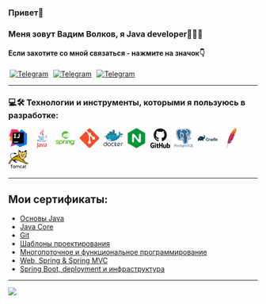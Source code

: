 <!-- ### Добрый день или вечер👋-->
### Привет👋

### Меня зовут Вадим Волков, я Java developer👩🏻‍💻

<!--#### Если захотите со мной связаться - нажмите на значок👇-->
#### Если захотите со мной связаться - нажмите на значок👇

[<image alt="Telegram" width="40" hspace="3" src="https://github.com/alfa-prime/alfa-prime/blob/main/img/telegram.svg"/>](https://t.me/Volkov91)
[<image alt="Telegram" width="40" hspace="3" src="https://github.com/appicons/Whatsapp/blob/master/icons/whatsapp_194x194.png"/>](https://api.whatsapp.com/send?phone=79528880087)
[<image alt="Telegram" width="40" hspace="3" src="https://www.svgrepo.com/show/484995/email-part-2.svg"/>](mailto:vad.volkov91@gmail.com)

---

### 💻🛠 Технологии и инструменты, которыми я пользуюсь в разработке:
<div>
  <img src="https://github.com/devicons/devicon/blob/master/icons/intellij/intellij-original.svg" title="intellij IDEA" alt="intellij IDEA" width="40" height="40"/>&nbsp
  <img src="https://github.com/devicons/devicon/blob/master/icons/java/java-original-wordmark.svg" title="java" alt="java" width="40" height="40"/>&nbsp  
  <img src="https://github.com/devicons/devicon/blob/master/icons/spring/spring-original-wordmark.svg" title="spring" alt="spring" width="40" height="40"/>&nbsp
  <img src="https://github.com/devicons/devicon/blob/master/icons/git/git-original.svg" title="git" alt="git" width="40" height="40"/>&nbsp
  <img src="https://github.com/devicons/devicon/blob/master/icons/docker/docker-original-wordmark.svg" title="docker" alt="docker" width="40" height="40"/>&nbsp
  <img src="https://github.com/devicons/devicon/blob/master/icons/nginx/nginx-original.svg" title="nginx" alt="nginx" width="40" height="40"/>&nbsp  
  <img src="https://github.com/devicons/devicon/blob/master/icons/github/github-original-wordmark.svg" title="github" alt="github" width="40" height="40"/>&nbsp  
  <img src="https://github.com/devicons/devicon/blob/master/icons/postgresql/postgresql-plain-wordmark.svg" title="postgresql" alt="postgresql" width="40" height="40"/>&nbsp   
  <img src="https://github.com/devicons/devicon/blob/master/icons/gradle/gradle-original-wordmark.svg" title="gradle" alt="gradle" width="40" height="40"/>&nbsp;
  <img src="https://github.com/devicons/devicon/blob/master/icons/apache/apache-original.svg" title="Apache maven" alt="Apache maven" width="40" height="40"/>&nbsp;
  <img src="https://github.com/devicons/devicon/blob/master/icons/tomcat/tomcat-original-wordmark.svg" title="tomcat" alt="tomcat" width="40" height="40"/>&nbsp;
  <!--<img src="https://www.svgrepo.com/show/354202/postman-icon.svg" title="postman" alt="postman" width="40" height="40"/>&nbsp;
  <img src="https://www.thymeleaf.org/images/thymeleaf.png" title="Thymeleaf" alt="thymeleaf" width="40" height="40"/>&nbsp;-->
 </div>

<!-----
## Мои проекты:
#### [Облачное хранилище файлов](https://github.com/SolonceNew/Netology_Diploma)
#### [Сервис по учёту аренды авто](https://github.com/SolonceNew/Rental_App)
#### [Модуль фильтрации перелетов](https://github.com/SolonceNew/Flight_module)

---
## Решение задач по теме алгоритмы и структуры данных:
#### [Алгоримы и структуры данных](https://github.com/SolonceNew/Algorithms/tree/main) -->

---
## Мои сертификаты:

* [Основы Java](https://github.com/Volkov1991/Certificates/blob/main/Основы%20Java.pdf) 
* [Java Core](https://github.com/Volkov1991/Certificates/blob/main/Java%20Core.pdf)
* [Git](https://github.com/Volkov1991/Certificates/blob/main/Git%20—%20система%20контроля%20версий.pdf)
* [Шаблоны проектирования](https://github.com/Volkov1991/Certificates/blob/main/Шаблоны%20проектирования.pdf)
* [Многопоточное и функциональное программирование](https://github.com/Volkov1991/Certificates/blob/main/Многопоточное%20и%20функциональное%20программирование.pdf)
* [Web, Spring & Spring MVC](https://github.com/Volkov1991/Certificates/blob/main/Web%2C%20Spring%20%26%20Spring%20MVC.pdf)
* [Spring Boot, deployment и инфраструктура](https://github.com/Volkov1991/Certificates/blob/main/Spring%20Boot%2C%20deployment%20и%20инфраструктура.pdf)

---
![](https://komarev.com/ghpvc/?username=Volkov1991)
